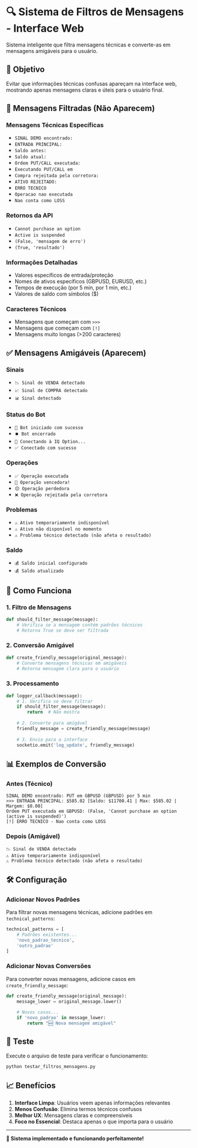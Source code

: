 # 🔍 Sistema de Filtros de Mensagens - Interface Web

Sistema inteligente que filtra mensagens técnicas e converte-as em mensagens amigáveis para o usuário.

## 🎯 Objetivo

Evitar que informações técnicas confusas apareçam na interface web, mostrando apenas mensagens claras e úteis para o usuário final.

## 🚫 Mensagens Filtradas (Não Aparecem)

### Mensagens Técnicas Específicas
- `SINAL DEMO encontrado:`
- `ENTRADA PRINCIPAL:`
- `Saldo antes:`
- `Saldo atual:`
- `Ordem PUT/CALL executada:`
- `Executando PUT/CALL em`
- `Compra rejeitada pela corretora:`
- `ATIVO REJEITADO:`
- `ERRO TECNICO`
- `Operacao nao executada`
- `Nao conta como LOSS`

### Retornos da API
- `Cannot purchase an option`
- `Active is suspended`
- `(False, 'mensagem de erro')`
- `(True, 'resultado')`

### Informações Detalhadas
- Valores específicos de entrada/proteção
- Nomes de ativos específicos (GBPUSD, EURUSD, etc.)
- Tempos de execução (por 5 min, por 1 min, etc.)
- Valores de saldo com símbolos ($)

### Caracteres Técnicos
- Mensagens que começam com `>>>`
- Mensagens que começam com `[!]`
- Mensagens muito longas (>200 caracteres)

## ✅ Mensagens Amigáveis (Aparecem)

### Sinais
- `📉 Sinal de VENDA detectado`
- `📈 Sinal de COMPRA detectado`
- `📊 Sinal detectado`

### Status do Bot
- `🚀 Bot iniciado com sucesso`
- `⏹️ Bot encerrado`
- `🔗 Conectando à IQ Option...`
- `✅ Conectado com sucesso`

### Operações
- `✅ Operação executada`
- `🎉 Operação vencedora!`
- `😔 Operação perdedora`
- `❌ Operação rejeitada pela corretora`

### Problemas
- `⚠️ Ativo temporariamente indisponível`
- `⚠️ Ativo não disponível no momento`
- `⚠️ Problema técnico detectado (não afeta o resultado)`

### Saldo
- `💰 Saldo inicial configurado`
- `💰 Saldo atualizado`

## 🔄 Como Funciona

### 1. Filtro de Mensagens
```python
def should_filter_message(message):
    # Verifica se a mensagem contém padrões técnicos
    # Retorna True se deve ser filtrada
```

### 2. Conversão Amigável
```python
def create_friendly_message(original_message):
    # Converte mensagens técnicas em amigáveis
    # Retorna mensagem clara para o usuário
```

### 3. Processamento
```python
def logger_callback(message):
    # 1. Verifica se deve filtrar
    if should_filter_message(message):
        return  # Não mostra
    
    # 2. Converte para amigável
    friendly_message = create_friendly_message(message)
    
    # 3. Envia para a interface
    socketio.emit('log_update', friendly_message)
```

## 📊 Exemplos de Conversão

### Antes (Técnico)
```
SINAL DEMO encontrado: PUT em GBPUSD (GBPUSD) por 5 min
>>> ENTRADA PRINCIPAL: $585.02 [Saldo: $11700.41 | Max: $585.02 | Margem: $0.00]
Ordem PUT executada em GBPUSD: (False, 'Cannot purchase an option (active is suspended)')
[!] ERRO TECNICO - Nao conta como LOSS
```

### Depois (Amigável)
```
📉 Sinal de VENDA detectado
⚠️ Ativo temporariamente indisponível
⚠️ Problema técnico detectado (não afeta o resultado)
```

## 🛠️ Configuração

### Adicionar Novos Padrões
Para filtrar novas mensagens técnicas, adicione padrões em `technical_patterns`:

```python
technical_patterns = [
    # Padrões existentes...
    'novo_padrao_tecnico',
    'outro_padrao'
]
```

### Adicionar Novas Conversões
Para converter novas mensagens, adicione casos em `create_friendly_message`:

```python
def create_friendly_message(original_message):
    message_lower = original_message.lower()
    
    # Novos casos...
    if 'novo_padrao' in message_lower:
        return "🆕 Nova mensagem amigável"
```

## 🧪 Teste

Execute o arquivo de teste para verificar o funcionamento:

```bash
python testar_filtros_mensagens.py
```

## 📈 Benefícios

1. **Interface Limpa**: Usuários veem apenas informações relevantes
2. **Menos Confusão**: Elimina termos técnicos confusos
3. **Melhor UX**: Mensagens claras e compreensíveis
4. **Foco no Essencial**: Destaca apenas o que importa para o usuário

---

**🎯 Sistema implementado e funcionando perfeitamente!**
